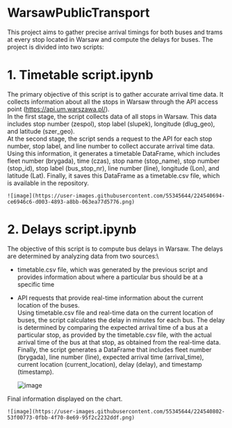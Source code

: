 # WarsawPublicTransport

This project aims to gather precise arrival timings for both buses and trams at every stop located in Warsaw and compute the delays for buses. The project is divided into two scripts:

# 1. Timetable script.ipynb
The primary objective of this script is to gather accurate arrival time data. It collects information about all the stops in Warsaw through the API access point (https://api.um.warszawa.pl/).\
In the first stage, the script collects data of all stops in Warsaw. This data includes stop number (zespol), stop label (slupek), longitude (dlug_geo), and latitude (szer_geo).\
At the second stage, the script sends a request to the API for each stop number, stop label, and line number to collect accurate arrival time data. Using this information, it generates a timetable DataFrame, which includes fleet number (brygada), time (czas), stop name (stop_name), stop number (stop_id), stop label (bus_stop_nr), line number (line), longitude (Lon), and latitude (Lat). Finally, it saves this DataFrame as a timetable.csv file, which is available in the repository.

    ![image](https://user-images.githubusercontent.com/55345644/224540694-ce6946c6-d003-4893-a8bb-063ea77d5776.png)


# 2. Delays script.ipynb
The objective of this script is to compute bus delays in Warsaw. The delays are determined by analyzing data from two sources:\
- timetable.csv file, which was generated by the previous script and provides information about where a particular bus should be at a specific time
- API requests that provide real-time information about the current location of the buses.\
Using timetable.csv file and real-time data on the current location of buses, the script calculates the delay in minutes for each bus. The delay is determined by comparing the expected arrival time of a bus at a particular stop, as provided by the timetable.csv file, with the actual arrival time of the bus at that stop, as obtained from the real-time data.\
Finally, the script generates a DataFrame that includes fleet number (brygada), line number (line), expected arrival time (arrival_time), current location (current_location), delay (delay), and timestamp (timestamp).

    ![image](https://user-images.githubusercontent.com/55345644/224540751-234247ea-0b6f-4d55-aade-b5f94748e8c6.png)

Final information displayed on the chart.

    ![image](https://user-images.githubusercontent.com/55345644/224540802-53f00773-0fbb-4f70-8e69-95f2c2232ddf.png)

